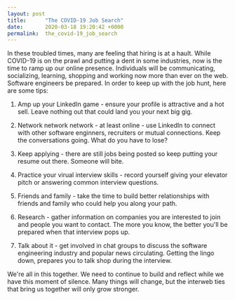 ```yaml
---
layout: post
title:      "The COVID-19 Job Search"
date:       2020-03-18 19:20:42 +0000
permalink:  the_covid-19_job_search
---
```



In these troubled times, many are feeling that hiring is at a hault. While COVID-19 is on the prawl and putting a dent in some industries, now is the time to ramp up our online presence. Individuals will be communicating, socializing, learning, shopping and working now more than ever on the web. Software engineers be prepared. In order to keep up with the job hunt, here are some tips:

1. Amp up your LinkedIn game - ensure your profile is attractive and a hot sell. Leave nothing out that could land you your next big gig.

2. Network network network - at least online - use LinkedIn to connect with other software enginners, recruiters or mutual connections. Keep the conversations going. What do you have to lose?

3. Keep applying - there are still jobs being posted so keep putting your resume out there. Someone will bite.

4. Practice your virual interview skills - record yourself giving your elevator pitch or answering common interview questions.

5. Friends and family - take the time to build better relationships with friends and family who could help you along your path.

6. Research - gather information on companies you are interested to join and people you want to contact. The more you know, the better you'll be prepared when that interview pops up.

7. Talk about it - get involved in chat groups to discuss the software engineering industry and popular news circulating. Getting the lingo down, prepares you to talk shop during the interview.

We're all in this together. We need to continue to build and reflect while we have this moment of silence. Many things will change, but the interweb ties that bring us together will only grow stronger.



